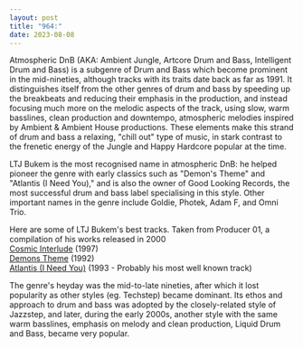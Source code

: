 ```yaml
---
layout: post
title: "964:"
date: 2023-08-08
---
```


Atmospheric DnB (AKA: Ambient Jungle, Artcore Drum and Bass, Intelligent Drum and Bass) is a subgenre of Drum and Bass which become prominent in the mid-nineties, although tracks with its traits date back as far as 1991\. It distinguishes itself from the other genres of drum and bass by speeding up the breakbeats and reducing their emphasis in the production, and instead focusing much more on the melodic aspects of the track, using slow, warm basslines, clean production and downtempo, atmospheric melodies inspired by Ambient & Ambient House productions. These elements make this strand of drum and bass a relaxing, "chill out" type of music, in stark contrast to the frenetic energy of the Jungle and Happy Hardcore popular at the time.

LTJ Bukem is the most recognised name in atmospheric DnB: he helped pioneer the genre with early classics such as "Demon's Theme" and "Atlantis (I Need You)," and is also the owner of Good Looking Records, the most successful drum and bass label specialising in this style. Other important names in the genre include Goldie, Photek, Adam F, and Omni Trio.

Here are some of LTJ Bukem's best tracks. Taken from Producer 01, a compilation of his works released in 2000  
[Cosmic Interlude](https://youtu.be/D1KIWM-VuAU) (1997)  
[Demons Theme](https://youtu.be/v5RK2i5wdt0) (1992)  
[Atlantis (I Need You)](https://youtu.be/LZv9tm920jY) (1993 \- Probably his most well known track)

The genre's heyday was the mid-to-late nineties, after which it lost popularity as other styles (eg. Techstep) became dominant. Its ethos and approach to drum and bass was adopted by the closely-related style of Jazzstep, and later, during the early 2000s, another style with the same warm basslines, emphasis on melody and clean production, Liquid Drum and Bass, became very popular.
